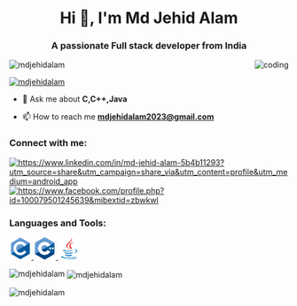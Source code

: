  
<h1 align="center">Hi 👋, I'm Md Jehid Alam</h1>
<h3 align="center">A passionate Full stack developer from India</h3>
<img align="right" alt="coding" width"400" src="https://images.app.goo.gl/qEgp5zcrRS61XoFFA">

<p align="left"> <img src="https://komarev.com/ghpvc/?username=mdjehidalam&label=Profile%20views&color=0e75b6&style=flat" alt="mdjehidalam" /> </p>

<p align="left"> <a href="https://github.com/ryo-ma/github-profile-trophy"><img src="https://github-profile-trophy.vercel.app/?username=mdjehidalam" alt="mdjehidalam" /></a> </p>

- 💬 Ask me about **C,C++,Java**

- 📫 How to reach me **mdjehidalam2023@gmail.com**

<h3 align="left">Connect with me:</h3>
<p align="left">
<a href="https://linkedin.com/in/https://www.linkedin.com/in/md-jehid-alam-5b4b11293?utm_source=share&utm_campaign=share_via&utm_content=profile&utm_medium=android_app" target="blank"><img align="center" src="https://raw.githubusercontent.com/rahuldkjain/github-profile-readme-generator/master/src/images/icons/Social/linked-in-alt.svg" alt="https://www.linkedin.com/in/md-jehid-alam-5b4b11293?utm_source=share&utm_campaign=share_via&utm_content=profile&utm_medium=android_app" height="30" width="40" /></a>
<a href="https://fb.com/https://www.facebook.com/profile.php?id=100079501245639&mibextid=zbwkwl" target="blank"><img align="center" src="https://raw.githubusercontent.com/rahuldkjain/github-profile-readme-generator/master/src/images/icons/Social/facebook.svg" alt="https://www.facebook.com/profile.php?id=100079501245639&mibextid=zbwkwl" height="30" width="40" /></a>
</p>

<h3 align="left">Languages and Tools:</h3>
<p align="left"> <a href="https://www.cprogramming.com/" target="_blank" rel="noreferrer"> <img src="https://raw.githubusercontent.com/devicons/devicon/master/icons/c/c-original.svg" alt="c" width="40" height="40"/> </a> <a href="https://www.w3schools.com/cpp/" target="_blank" rel="noreferrer"> <img src="https://raw.githubusercontent.com/devicons/devicon/master/icons/cplusplus/cplusplus-original.svg" alt="cplusplus" width="40" height="40"/> </a> <a href="https://www.java.com" target="_blank" rel="noreferrer"> <img src="https://raw.githubusercontent.com/devicons/devicon/master/icons/java/java-original.svg" alt="java" width="40" height="40"/> </a> </p>

<p><img align="left" src="https://github-readme-stats.vercel.app/api/top-langs?username=mdjehidalam&show_icons=true&locale=en&layout=compact" alt="mdjehidalam" /></p>

<p>&nbsp;<img align="center" src="https://github-readme-stats.vercel.app/api?username=mdjehidalam&show_icons=true&locale=en" alt="mdjehidalam" /></p>

<p><img align="center" src="https://github-readme-streak-stats.herokuapp.com/?user=mdjehidalam&" alt="mdjehidalam" /></p>

 
